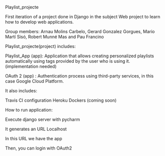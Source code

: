 Playlist_projecte

First iteration of a project done in Django in the subject Web project to learn how to develop web applications.

Group members: Arnau Molins Carbelo, Gerard Gonzalez Gorgues, Mario Martí Sisó, Robert Munné Mas and Pau Francino

Playlist_projecte(project) includes:

Playlist_App (app):  Application that allows creating personalized playlists automatically using tags provided by the user who is using it. (implementation needed)

OAuth 2 (app) :  Authentication process using third-party services, in this case Google Cloud Platform.

It also includes:

Travis CI configuration
Heroku
Dockers (coming soon)

How to run application:

Execute django server with pycharm

It generates an URL Localhost

In this URL we have the app

Then, you can login with OAuth2
